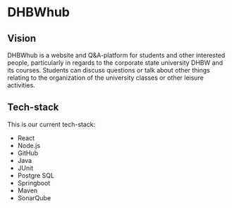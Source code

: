 # DHBWhub 
## Vision
DHBWhub is a website and Q&A-platform for students and other interested people,
particularly in regards to the corporate state university DHBW and its courses. 
Students can discuss questions or talk about other things relating to the 
organization of the university classes or other leisure activities.

## Tech-stack
This is our current tech-stack:
* React
* Node.js
* GitHub
* Java
* JUnit
* Postgre SQL
* Springboot
* Maven
* SonarQube
